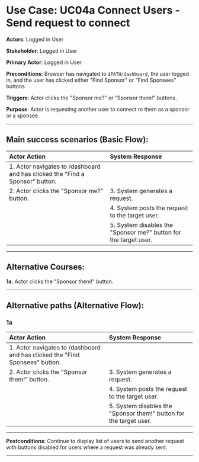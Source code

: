# Use Case: UC04a Connect Users - Send request to connect

**Actors**: Logged in User

**Stakeholder**: Logged in User

**Primary Actor**: Logged in User

**Preconditions**: Browser has navigated to `$PATH/dashboard`, the user logged in, and the user has clicked either "Find Sponsor" or "Find Sponsees" buttons.

**Triggers**: Actor clicks the "Sponsor me?" or "Sponsor them!" buttons.

**Purpose**: Actor is requesting another user to connect to them as a sponsor or a sponsee.

---

## Main success scenarios (Basic Flow):

| Actor Action | System Response |
|:--------------|:----------------|
| 1. Actor navigates to /dashboard and has clicked the "Find a Sponsor" button.| |
| 2. Actor clicks the "Sponsor me?" button. | 3. System generates a request. |
| | 4. System posts the request to the target user. |
| | 5. System disables the "Sponsor me?" button for the target user. |

___

## Alternative Courses:

**1a.** Actor clicks the "Sponsor them!" button.

---

## Alternative paths (Alternative Flow):

### 1a
| Actor Action | System Response |
|:--------------|:----------------|
| 1. Actor navigates to /dashboard and has clicked the "Find Sponsees" button.| |
| 2. Actor clicks the "Sponsor them!" button. | 3. System generates a request. |
| | 4. System posts the request to the target user. |
| | 5. System disables the "Sponsor them!" button for the target user. |

---

**Postconditions**: Continue to display list of users to send another request with buttons disabled for users where a request was already sent.

---
